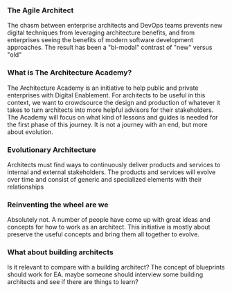 <h3>The Agile Architect</h3>

The chasm between enterprise architects and DevOps teams prevents new digital techniques from leveraging architecture benefits, and from enterprises seeing the benefits of modern software development approaches. The result has been a "bi-modal" contrast of "new" versus "old"

<h3>What is The Architecture Academy?</h3>
The Architecture Academy is an initiative to help public and private enterprises with Digital Enablement. For architects to be useful in this context, we want to crowdsource the design and production of whatever it takes to turn architects into more helpful advisors for their stakeholders. The Academy will focus on what kind of lessons and guides is needed for the first phase of this journey. It is not a journey with an end, but more about evolution.

<h3>Evolutionary Architecture</h3>
Architects must find ways to continuously deliver products and services to internal and external stakeholders. The products and services will evolve over time and consist of generic and specialized elements with their relationships

<h3>Reinventing the wheel are we</h3>
Absolutely not. A number of people have come up with great ideas and concepts for how to work as an architect. This initiative is mostly about preserve the useful concepts and bring them all together to evolve.

<h3>What about building architects</h3>
Is it relevant to compare with a building architect? The concept of blueprints should work for EA. maybe someone should interview some building architects and see if there are things to learn?
